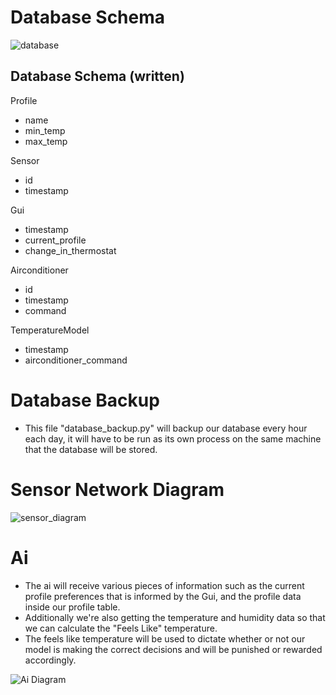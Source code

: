 # Database Schema
![database](https://github.com/KevMP/smart-home-automation/assets/100045145/46788cd0-9f58-401e-a2ac-2d669e2e6a58)

## Database Schema (written)
Profile
* name
* min_temp
* max_temp

Sensor
* id
* timestamp

Gui
* timestamp
* current_profile
* change_in_thermostat

Airconditioner
* id
* timestamp
* command

TemperatureModel
* timestamp
* airconditioner_command

# Database Backup
* This file "database_backup.py" will backup our database every hour each day, it will have to be run as its own process on the same machine that the database will be stored.

# Sensor Network Diagram
![sensor_diagram](https://github.com/KevMP/smart-home-automation/assets/100045145/ebed344c-c0fd-4a77-8028-73fb4aa81cfc)


# Ai
* The ai will receive various pieces of information such as the current profile preferences that is informed by the Gui, and the profile data inside our profile table.
* Additionally we're also getting the temperature and humidity data so that we can calculate the "Feels Like" temperature.
* The feels like temperature will be used to dictate whether or not our model is making the correct decisions and will be punished or rewarded accordingly.

![Ai Diagram](https://github.com/KevMP/smart-home-automation/assets/100045145/e37b8a81-a3e7-478f-8c74-651d062369be)
